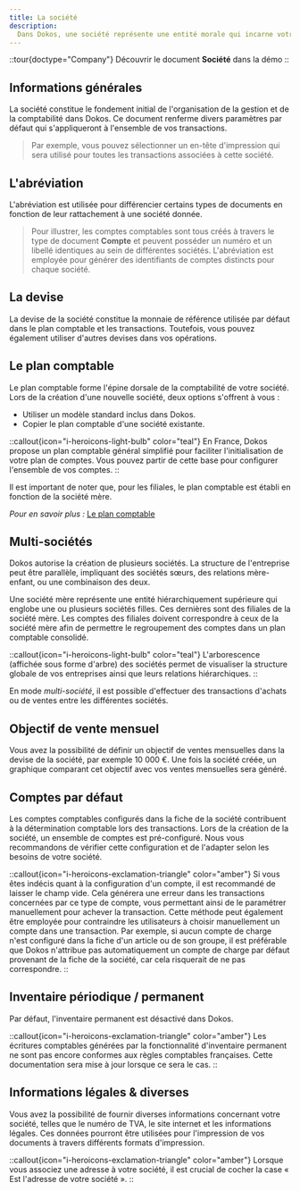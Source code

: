 ```yaml
---
title: La société
description:
  Dans Dokos, une société représente une entité morale qui incarne votre organisation. Chaque société possède son propre plan comptable et sa comptabilité propre. Dokos propose un mode multi-société qui permet de gérer plusieurs sociétés au sein d'une seule instance.
---
```




::tour{doctype="Company"}
Découvrir le document **Société** dans la démo
::

## Informations générales

La société constitue le fondement initial de l'organisation de la gestion et de la comptabilité dans Dokos. Ce document renferme divers paramètres par défaut qui s'appliqueront à l'ensemble de vos transactions.

> Par exemple, vous pouvez sélectionner un en-tête d'impression qui sera utilisé pour toutes les transactions associées à cette société.

## L'abréviation

L'abréviation est utilisée pour différencier certains types de documents en fonction de leur rattachement à une société donnée.

> Pour illustrer, les comptes comptables sont tous créés à travers le type de document **Compte** et peuvent posséder un numéro et un libellé identiques au sein de différentes sociétés. L'abréviation est employée pour générer des identifiants de comptes distincts pour chaque société.

## La devise

La devise de la société constitue la monnaie de référence utilisée par défaut dans le plan comptable et les transactions. Toutefois, vous pouvez également utiliser d'autres devises dans vos opérations.

## Le plan comptable

Le plan comptable forme l'épine dorsale de la comptabilité de votre société. Lors de la création d'une nouvelle société, deux options s'offrent à vous :
- Utiliser un modèle standard inclus dans Dokos.
- Copier le plan comptable d'une société existante.

::callout{icon="i-heroicons-light-bulb" color="teal"}
En France, Dokos propose un plan comptable général simplifié pour faciliter l'initialisation de votre plan de comptes. Vous pouvez partir de cette base pour configurer l'ensemble de vos comptes.
::

Il est important de noter que, pour les filiales, le plan comptable est établi en fonction de la société mère.

*Pour en savoir plus :* [Le plan comptable](/dokos/parametrage/plan-comptable)

## Multi-sociétés

Dokos autorise la création de plusieurs sociétés. La structure de l'entreprise peut être parallèle, impliquant des sociétés sœurs, des relations mère-enfant, ou une combinaison des deux.

Une société mère représente une entité hiérarchiquement supérieure qui englobe une ou plusieurs sociétés filles. Ces dernières sont des filiales de la société mère. Les comptes des filiales doivent correspondre à ceux de la société mère afin de permettre le regroupement des comptes dans un plan comptable consolidé.

::callout{icon="i-heroicons-light-bulb" color="teal"}
L'arborescence (affichée sous forme d'arbre) des sociétés permet de visualiser la structure globale de vos entreprises ainsi que leurs relations hiérarchiques.
::

En mode *multi-société*, il est possible d'effectuer des transactions d'achats ou de ventes entre les différentes sociétés.

## Objectif de vente mensuel

Vous avez la possibilité de définir un objectif de ventes mensuelles dans la devise de la société, par exemple 10 000 €. Une fois la société créée, un graphique comparant cet objectif avec vos ventes mensuelles sera généré.

## Comptes par défaut

Les comptes comptables configurés dans la fiche de la société contribuent à la détermination comptable lors des transactions. Lors de la création de la société, un ensemble de comptes est pré-configuré. Nous vous recommandons de vérifier cette configuration et de l'adapter selon les besoins de votre société.

::callout{icon="i-heroicons-exclamation-triangle" color="amber"}
Si vous êtes indécis quant à la configuration d'un compte, il est recommandé de laisser le champ vide. Cela générera une erreur dans les transactions concernées par ce type de compte, vous permettant ainsi de le paramétrer manuellement pour achever la transaction. Cette méthode peut également être employée pour contraindre les utilisateurs à choisir manuellement un compte dans une transaction. Par exemple, si aucun compte de charge n'est configuré dans la fiche d'un article ou de son groupe, il est préférable que Dokos n'attribue pas automatiquement un compte de charge par défaut provenant de la fiche de la société, car cela risquerait de ne pas correspondre.
::

## Inventaire périodique / permanent

Par défaut, l'inventaire permanent est désactivé dans Dokos.

::callout{icon="i-heroicons-exclamation-triangle" color="amber"}
Les écritures comptables générées par la fonctionnalité d'inventaire permanent ne sont pas encore conformes aux règles comptables françaises. Cette documentation sera mise à jour lorsque ce sera le cas.
::

## Informations légales & diverses

Vous avez la possibilité de fournir diverses informations concernant votre société, telles que le numéro de TVA, le site internet et les informations légales. Ces données pourront être utilisées pour l'impression de vos documents à travers différents formats d'impression.

::callout{icon="i-heroicons-exclamation-triangle" color="amber"}
Lorsque vous associez une adresse à votre société, il est crucial de cocher la case « Est l'adresse de votre société ».
::